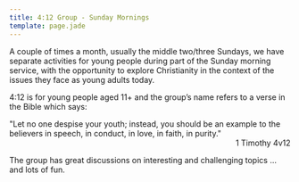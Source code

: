 ```yaml
---
title: 4:12 Group - Sunday Mornings
template: page.jade
---
```


A couple of times a month, usually the middle two/three Sundays, we have separate activities for young people during part of the Sunday morning service, with the opportunity to explore Christianity in the context of the issues they face as young adults today.

4:12 is for young people aged 11+ and the group’s name refers to a verse in the Bible which says:

<div class="well">
"Let no one despise your youth; instead, you should be an example to the believers in speech, in conduct, in love, in faith, in purity."

<div style="text-align: right">1 Timothy 4v12</div>
</div>

The group has great discussions on interesting and challenging topics ... and lots of fun.